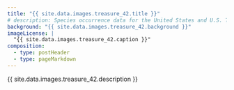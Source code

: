 ```yaml
---
title: "{{ site.data.images.treasure_42.title }}"
# description: Species occurrence data for the United States and U.S. Territories.
background: "{{ site.data.images.treasure_42.background }}"
imageLicense: |
  "{{ site.data.images.treasure_42.caption }}"
composition:
  - type: postHeader
  - type: pageMarkdown
---
```


{{ site.data.images.treasure_42.description }}